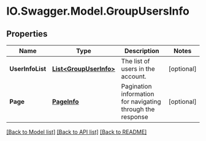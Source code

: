 # IO.Swagger.Model.GroupUsersInfo
## Properties

Name | Type | Description | Notes
------------ | ------------- | ------------- | -------------
**UserInfoList** | [**List&lt;GroupUserInfo&gt;**](GroupUserInfo.md) | The list of users in the account. | [optional] 
**Page** | [**PageInfo**](PageInfo.md) | Pagination information for navigating through the response | [optional] 

[[Back to Model list]](../README.md#documentation-for-models) [[Back to API list]](../README.md#documentation-for-api-endpoints) [[Back to README]](../README.md)

